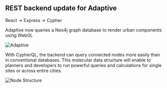 ## REST backend update for Adaptive

React -> Express -> Cypher

Adaptive now queries a Neo4j graph database to render urban components using WebGL

![Adaptive](/../media/gif/data_points.gif?raw=true "Adaptive")

With CypherQL, the backend can query connected nodes more easily than in conventional databases. This molecular data structure will enable to planners and developers to run powerful queries and calculations for single sites or across entire cities.

![Node Structure](/../media/jpg/locales.jpg?raw=true "Node Structure")
